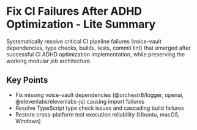 # Fix CI Failures After ADHD Optimization - Lite Summary

Systematically resolve critical CI pipeline failures (voice-vault dependencies,
type checks, builds, tests, commit lint) that emerged after successful CI ADHD
optimization implementation, while preserving the working modular job
architecture.

## Key Points

- Fix missing voice-vault dependencies (@orchestr8/logger, openai,
  @elevenlabs/elevenlabs-js) causing import failures
- Resolve TypeScript type check issues and cascading build failures
- Restore cross-platform test execution reliability (Ubuntu, macOS, Windows)
